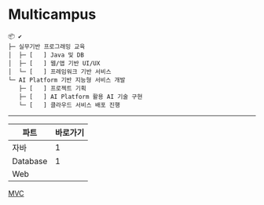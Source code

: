 # Multicampus

```
📦 ✔
├─ 실무기반 프로그래밍 교육
│  ├─ [   ] Java 및 DB 
│  ├─ [   ] 웹/앱 기반 UI/UX 
│  └─ [   ] 프레임워크 기반 서비스
└─ AI Platform 기반 지능형 서비스 개발
   ├─ [   ] 프로젝트 기획
   ├─ [   ] AI Platform 활용 AI 기술 구현
   └─ [   ] 클라우드 서비스 배포 진행
```

------

| 파트     | 바로가기 |
| -------- | -------- |
| 자바     | 1        |
| Database | 1        |
| Web      |          |



[MVC](https://github.com/kcy97328/Multicampus/blob/121a950c372ae3fe1e5d76c6eb62b39e463ee883/MVC/MVC.md)
